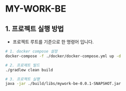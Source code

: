# MY-WORK-BE

## 1. 프로젝트 실행 방법

- 프로젝트 루트를 기준으로 한 명령어 입니다.

```bash
# 1. docker compose 설정
docker-compose -f ./docker/docker-compose.yml up -d

# 2. 프로제트 빌드
./gradlew clean build

# 3. 프로젝트 실행
java -jar ./build/libs/mywork-be-0.0.1-SNAPSHOT.jar
```

